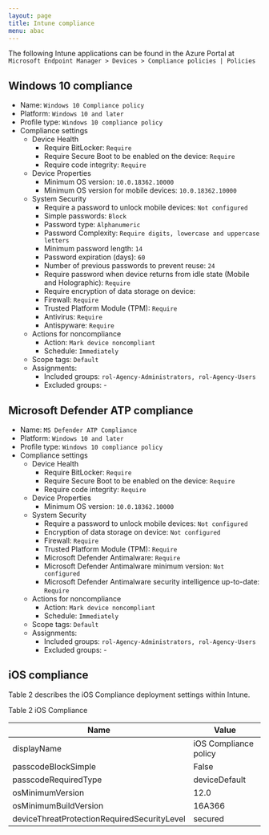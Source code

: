 ```yaml
---
layout: page
title: Intune compliance
menu: abac
---
```


The following Intune applications can be found in the Azure Portal at `Microsoft Endpoint Manager > Devices > Compliance policies | Policies`

## Windows 10 compliance

* Name: `Windows 10 Compliance policy`
* Platform: `Windows 10 and later`
* Profile type: `Windows 10 compliance policy`
* Compliance settings
  * Device Health
    * Require BitLocker: `Require`
    * Require Secure Boot to be enabled on the device: `Require`
    * Require code integrity: `Require`
  * Device Properties
    * Minimum OS version: `10.0.18362.10000`
    * Minimum OS version for mobile devices: `10.0.18362.10000`
  * System Security
    * Require a password to unlock mobile devices: `Not configured`
    * Simple passwords: `Block`
    * Password type: `Alphanumeric`
    * Password Complexity: `Require digits, lowercase and uppercase letters`
    * Minimum password length: `14`
    * Password expiration (days): `60`
    * Number of previous passwords to prevent reuse: `24`
    * Require password when device returns from idle state (Mobile and Holographic): `Require`
    * Require encryption of data storage on device:
    * Firewall: `Require`
    * Trusted Platform Module (TPM): `Require`
    * Antivirus: `Require`
    * Antispyware: `Require`
  * Actions for noncompliance
    * Action: `Mark device noncompliant`
    * Schedule: `Immediately`
  * Scope tags: `Default`
  * Assignments: 
    * Included groups: `rol-Agency-Administrators, rol-Agency-Users`
    * Excluded groups: -

## Microsoft Defender ATP compliance

* Name: `MS Defender ATP Compliance`
* Platform: `Windows 10 and later`
* Profile type: `Windows 10 compliance policy`
* Compliance settings
  * Device Health
    * Require BitLocker: `Require`
    * Require Secure Boot to be enabled on the device: `Require`
    * Require code integrity: `Require`
  * Device Properties
    * Minimum OS version: `10.0.18362.10000`
  * System Security
    * Require a password to unlock mobile devices: `Not configured`
    * Encryption of data storage on device: `Not configured`
    * Firewall: `Require`
    * Trusted Platform Module (TPM): `Require`
    * Microsoft Defender Antimalware: `Require`
    * Microsoft Defender Antimalware minimum version: `Not configured`
    * Microsoft Defender Antimalware security intelligence up-to-date: `Require`
  * Actions for noncompliance
    * Action: `Mark device noncompliant`
    * Schedule: `Immediately`
  * Scope tags: `Default`
  * Assignments: 
    * Included groups: `rol-Agency-Administrators, rol-Agency-Users`
    * Excluded groups: -

## iOS compliance

Table 2 describes the iOS Compliance deployment settings within Intune.

Table 2 iOS Compliance

Name | Value
--- | ---
displayName | iOS Compliance policy
passcodeBlockSimple | False
passcodeRequiredType | deviceDefault
osMinimumVersion | 12.0
osMinimumBuildVersion | 16A366
deviceThreatProtectionRequiredSecurityLevel | secured

